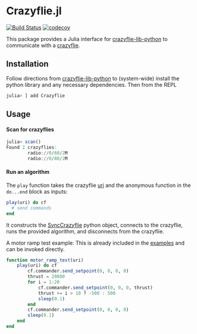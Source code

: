 # Crazyflie.jl

[![Build Status](https://travis-ci.org/arlk/Crazyflie.jl.svg?branch=master)](https://travis-ci.org/arlk/Crazyflie.jl) [![codecov](https://codecov.io/gh/arlk/Crazyflie.jl/branch/master/graph/badge.svg)](https://codecov.io/gh/arlk/Crazyflie.jl)

This package provides a Julia interface for [crazyflie-lib-python](https://github.com/bitcraze/crazyflie-lib-python) to communicate with a [crazyflie](https://bitcraze.io).

## Installation

Follow directions from [crazyflie-lib-python](https://github.com/bitcraze/crazyflie-lib-python) to (system-wide) install the python library and any necessary dependencies. Then from the REPL

```julia
julia> ] add Crazyflie
```

## Usage

#### Scan for crazyflies

```julia
julia> scan()
Found 2 crazyflies:
        radio://0/60/2M
        radio://0/80/2M
```

#### Run an algorithm

The `play` function takes the crazyflie [uri](https://wiki.bitcraze.io/doc:crazyflie:api:python:index#uniform_resource_identifier_uri) and the anonymous function in the `do...end` block as inputs:

```julia
play(uri) do cf
  # send commands
end
```

It constructs the [SyncCrazyflie](https://github.com/bitcraze/crazyflie-lib-python/blob/master/cflib/crazyflie/syncCrazyflie.py) python object, connects to the crazyflie, runs the provided algorithm, and disconnects from the crazyflie.

A motor ramp test example: This is already included in the [examples](https://github.com/arlk/Crazyflie.jl/blob/master/src/examples.jl) and can be invoked directly.

```julia
function motor_ramp_test(uri)
    play(uri) do cf
        cf.commander.send_setpoint(0, 0, 0, 0)
        thrust = 20000
        for i = 1:20
            cf.commander.send_setpoint(0, 0, 0, thrust)
            thrust += i > 10 ? -500 : 500
            sleep(0.1)
        end
        cf.commander.send_setpoint(0, 0, 0, 0)
        sleep(0.1)
    end
end
```
